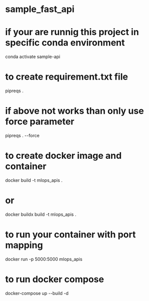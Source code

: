 # sample_fast_api

# if your are runnig this project in specific conda environment
conda activate sample-api

# to create requirement.txt file
pipreqs .

# if above not works than only use force parameter
pipreqs . --force

# to create docker image and container
docker build -t mlops_apis .

# or
docker buildx build -t mlops_apis .

# to run your container with port mapping
docker run -p 5000:5000 mlops_apis

# to run docker compose
docker-compose up --build -d
